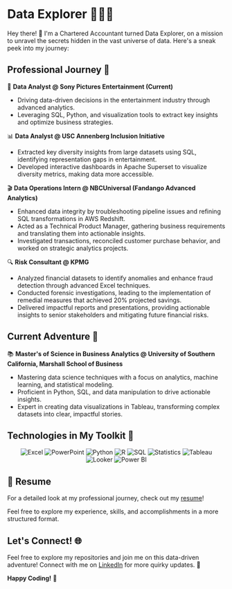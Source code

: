 # Data Explorer 👨‍💻✨

Hey there! 👋 I'm a Chartered Accountant turned Data Explorer, on a mission to unravel the secrets hidden in the vast universe of data. Here's a sneak peek into my journey:

## Professional Journey 🚀

🎥 **Data Analyst @ Sony Pictures Entertainment (Current)**

  - Driving data-driven decisions in the entertainment industry through advanced analytics.
  - Leveraging SQL, Python, and visualization tools to extract key insights and optimize business strategies.

📊 **Data Analyst @ USC Annenberg Inclusion Initiative**

  - Extracted key diversity insights from large datasets using SQL, identifying representation gaps in entertainment.
  - Developed interactive dashboards in Apache Superset to visualize diversity metrics, making data more accessible.

🎬 **Data Operations Intern @ NBCUniversal (Fandango Advanced Analytics)**

  - Enhanced data integrity by troubleshooting pipeline issues and refining SQL transformations in AWS Redshift.
  - Acted as a Technical Product Manager, gathering business requirements and translating them into actionable insights.
  - Investigated transactions, reconciled customer purchase behavior, and worked on strategic analytics projects.

🔍 **Risk Consultant @ KPMG**
  - Analyzed financial datasets to identify anomalies and enhance fraud detection through advanced Excel techniques.
  - Conducted forensic investigations, leading to the implementation of remedial measures that achieved 20% projected savings.
  - Delivered impactful reports and presentations, providing actionable insights to senior stakeholders and mitigating future financial risks.

## Current Adventure 🌟

📚 **Master's of Science in Business Analytics @ University of Southern California, Marshall School of Business**  
   - Mastering data science techniques with a focus on analytics, machine learning, and statistical modeling.
   - Proficient in Python, SQL, and data manipulation to drive actionable insights.
   - Expert in creating data visualizations in Tableau, transforming complex datasets into clear, impactful stories.

## Technologies in My Toolkit 🧰

<div align="center"> <img src="https://img.shields.io/badge/Excel-217346?style=for-the-badge&logo=microsoft-excel&logoColor=white" alt="Excel"/> <img src="https://img.shields.io/badge/PowerPoint-B7472A?style=for-the-badge&logo=microsoft-powerpoint&logoColor=white" alt="PowerPoint"/> <img src="https://img.shields.io/badge/Python-3776AB?style=for-the-badge&logo=python&logoColor=white" alt="Python"/> <img src="https://img.shields.io/badge/R-276DC3?style=for-the-badge&logo=r&logoColor=white" alt="R"/> <img src="https://img.shields.io/badge/SQL-4479A1?style=for-the-badge&logo=sql&logoColor=white" alt="SQL"/> <img src="https://img.shields.io/badge/Statistics-2B65EC?style=for-the-badge&logo=statistics&logoColor=white" alt="Statistics"/> <img src="https://img.shields.io/badge/Tableau-E97627?style=for-the-badge&logo=tableau&logoColor=white" alt="Tableau"/> <img src="https://img.shields.io/badge/Looker-4285F4?style=for-the-badge&logo=looker&logoColor=white" alt="Looker"/> <img src="https://img.shields.io/badge/Power%20BI-F2C810?style=for-the-badge&logo=powerbi&logoColor=white" alt="Power BI"/> </div>

</div>

## 📄 Resume

For a detailed look at my professional journey, check out my [resume](https://drive.google.com/file/d/1xEI4DNlsXD6MsFkldllN-c0aT7S81gkc/view?usp=drive_link)!

Feel free to explore my experience, skills, and accomplishments in a more structured format.

## Let's Connect! 🌐

Feel free to explore my repositories and join me on this data-driven adventure! Connect with me on [LinkedIn](https://www.linkedin.com/in/maehika-hegde/) for more quirky updates. 🚀

**Happy Coding!** 🎉

